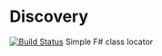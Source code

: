 # Discovery
[![Build Status](https://travis-ci.org/gohanman/Discovery.svg?branch=master)](https://travis-ci.org/gohanman/Discovery)
Simple F# class locator
